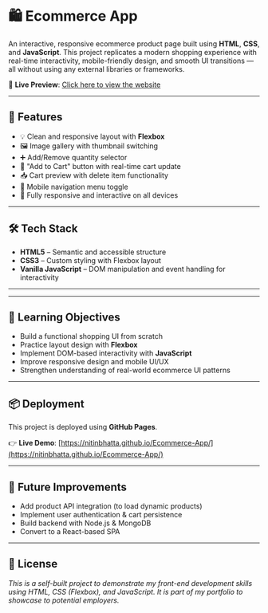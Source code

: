 # 🛍️ Ecommerce App

An interactive, responsive ecommerce product page built using **HTML**, **CSS**, and **JavaScript**. This project replicates a modern shopping experience with real-time interactivity, mobile-friendly design, and smooth UI transitions — all without using any external libraries or frameworks.

🔗 **Live Preview**: [Click here to view the website](https://nitinbhatta.github.io/Ecommerce-App/)

---

## 🚀 Features

- 💡 Clean and responsive layout with **Flexbox**
- 🖼️ Image gallery with thumbnail switching
- ➕ Add/Remove quantity selector
- 🛒 "Add to Cart" button with real-time cart update
- 📥 Cart preview with delete item functionality
- 📱 Mobile navigation menu toggle
- 🔄 Fully responsive and interactive on all devices

---

## 🛠️ Tech Stack

- **HTML5** – Semantic and accessible structure
- **CSS3** – Custom styling with Flexbox layout
- **Vanilla JavaScript** – DOM manipulation and event handling for interactivity

---


---

## 📌 Learning Objectives

- Build a functional shopping UI from scratch
- Practice layout design with **Flexbox**
- Implement DOM-based interactivity with **JavaScript**
- Improve responsive design and mobile UI/UX
- Strengthen understanding of real-world ecommerce UI patterns

---

## 📦 Deployment

This project is deployed using **GitHub Pages**.

👉 **Live Demo**: [https://nitinbhatta.github.io/Ecommerce-App/](https://nitinbhatta.github.io/Ecommerce-App/)

---

## 📌 Future Improvements

- Add product API integration (to load dynamic products)
- Implement user authentication & cart persistence
- Build backend with Node.js & MongoDB
- Convert to a React-based SPA

---

## 📝 License

*This is a self-built project to demonstrate my front-end development skills using HTML, CSS (Flexbox), and JavaScript. It is part of my portfolio to showcase to potential employers.*


